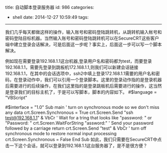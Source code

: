 title: 自动脚本登录服务器
id: 986
categories:
  - shell
date: 2014-12-27 10:59:49
tags:
---

我们几乎每天都做这样的操作，输入账号和密码登陆跳转机，从跳转机输入帐号和密码登陆目标机器。当然输入账号和密码登陆跳转机可以在SecureCRT这些客户端中建立登录会话解决，可是后面这一步呢？事实上，后面这一步可以写一个脚本解决。

例如现在需要登录192.168.1.1这台机器,登录用户名和密码都为test，而要登录192.168.1.1，需要先登录到跳板机172.168.1.1,则我们可以新建会话链接192.168.1.1，在其中的会话选项中，ssh2中填上登录172.168.1.1需要的用户名和密码，在登录动作中，我们可以引用一个登录脚本。这里的登录动作指的是登录机器后需要进行的后续操作，在我们这里指的是登录跳板机后需要进行的操作，这当然是登录我们的目标主机了，于是可以写脚本，脚本的内容如下。
#$language = "VBScript"

#$interface = "1.0"
Sub main
  ' turn on synchronous mode so we don't miss any data
  crt.Screen.Synchronous = True
  crt.Screen.Send "ssh test@192.168.1.1" & VbCr
  ' Wait for a tring that looks like "password: " or "Password: "
  crt.Screen.WaitForString "assword:"
  ' Send your password followed by a carriage return
  crt.Screen.Send "test" & VbCr
  ' turn off synchronous mode to restore normal input processing
  crt.Screen.Synchronous = False
End Sub
如此，我们只需要在SecureCRT中点击一下这个会话，就可以登录到192.168.1.1这台服务器了，是不是很方便？